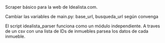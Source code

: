 Scraper básico para la web de Idealista.com.

Cambiar las variables de main.py:
  base_url,
  busqueda_url
según convenga 

El script idealista_parser funciona como un módulo independiente. A traves de un csv con una lista de IDs de inmuebles parsea los datos de cada inmueble.
